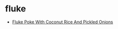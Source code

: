 # fluke

 * [Fluke Poke With Coconut Rice And Pickled Onions](../index/f/fluke-poke-with-coconut-rice-and-pickled-onions.json)
